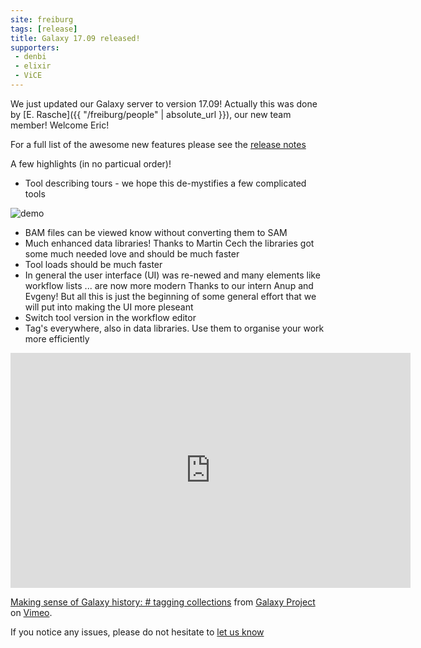 ```yaml
---
site: freiburg
tags: [release]
title: Galaxy 17.09 released!
supporters:
 - denbi
 - elixir
 - ViCE
---
```


We just updated our Galaxy server to version 17.09! Actually this was done by [E. Rasche]({{ "/freiburg/people" | absolute_url }}),
our new team member! Welcome Eric!

For a full list of the awesome new features
please see the [release notes](https://docs.galaxyproject.org/en/master/releases/17.09_announce.html)

A few highlights (in no particual order)!

* Tool describing tours - we hope this de-mystifies a few complicated tools

![demo](https://cloud.githubusercontent.com/assets/7281783/25704938/bb139902-30db-11e7-8117-2bcd0601a70a.gif)

* BAM files can be viewed know without converting them to SAM
* Much enhanced data libraries! Thanks to Martin Cech the libraries got some much needed love and should be much faster
* Tool loads should be much faster
* In general the user interface (UI) was re-newed and many elements like workflow lists ... are now more modern
  Thanks to our intern Anup and Evgeny!
  But all this is just the beginning of some general effort that we will put into making the UI more pleseant
* Switch tool version in the workflow editor
* Tag's everywhere, also in data libraries. Use them to organise your work more efficiently

<iframe src="https://player.vimeo.com/video/216895965" width="640" height="376" frameborder="0" webkitallowfullscreen mozallowfullscreen allowfullscreen></iframe>
<p><a href="https://vimeo.com/216895965">Making sense of Galaxy history: # tagging collections</a> from <a href="https://vimeo.com/galaxyproject">Galaxy Project</a> on <a href="https://vimeo.com">Vimeo</a>.</p>

If you notice any issues, please do not hesitate to [let us know](mailto:galaxy@informatik.uni-freiburg.de)
